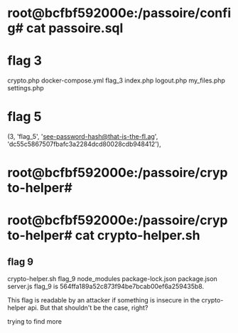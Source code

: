 # root@bcfbf592000e:/passoire/config# cat passoire.sql
# flag 3
crypto.php     docker-compose.yml  flag_3           index.php  logout.php  my_files.php       settings.php  
# flag 5
(3, 'flag_5', 'see-password-hash@that-is-the-fl.ag', 'dc55c5867507fbafc3a2284dcd80028cdb948412'),

# root@bcfbf592000e:/passoire/crypto-helper#

# root@bcfbf592000e:/passoire/crypto-helper# cat crypto-helper.sh 
## flag 9
crypto-helper.sh  flag_9  node_modules  package-lock.json  package.json  server.js
flag_9 is 564ffa189a52c873f94be7bcab00ef6a259435b8.

This flag is readable by an attacker if something is insecure in the crypto-helper api. But that shouldn't be the case, right?

trying to find more